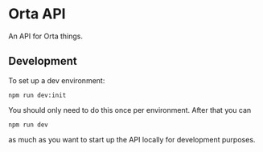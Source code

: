 # Orta API

An API for Orta things.

## Development

To set up a dev environment:

```
npm run dev:init
```

You should only need to do this once per environment. After that you can

```
npm run dev
```

as much as you want to start up the API locally for development purposes.